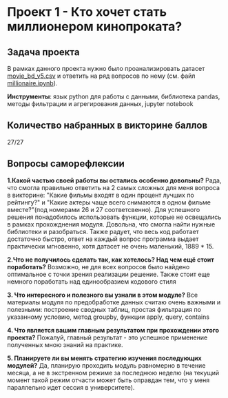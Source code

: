 # Проект 1 - Кто хочет стать миллионером кинопроката?
## Задача проекта
В рамках данного проекта нужно было проанализировать датасет [movie_bd_v5.csv](https://github.com/Anaiya798/Skillfactory/blob/main/module_1/movie_bd_v5.csv) и ответить на ряд вопросов по нему (см. файл [millionaire.ipynb](https://github.com/Anaiya798/Skillfactory/blob/main/module_1/millionaire.ipynb)).

**Инструменты**: язык python для работы с данными, библиотека pandas, методы фильтрации и агрегирования данных, jupyter notebook

## Количество набранных в викторине баллов
27/27

## Вопросы саморефлексии
**1.Какой частью своей работы вы остались особенно довольны?**
Рада, что смогла правильно ответить на 2 самых сложных для меня вопроса в викторине:  "Какие фильмы входят в один процент лучших по рейтингу?" и "Какие актеры чаще всего снимаются в одном фильме вместе?"(под номерами 26 и 27 соответсвенно). Для успешного решения понадобилось использовать функции, которые не освещались в рамках прохожднения модуля. Довольна, что смогла найти нужные библиотеки и разобраться. Также радует, что весь код работает достаточно быстро, ответ на каждый вопрос программа выдает практически мгновенно, хотя датасет не очень маленький, 1889 * 15.

**2.Что не получилось сделать так, как хотелось? Над чем ещё стоит поработать?**
Возможно, не для всех вопросов было найдено оптимальное с точки зрения реализации решение.  Также стоит еще немного поработать над единообразием кодового стиля

**3. Что интересного и полезного вы узнали в этом модуле?**
Все материалы модуля по предобработке данных считаю очень важными и полезными: построение сводных таблиц, простая фильтрация по указанному условию, метод groupby, функции apply, query, contains

**4. Что является вашим главным результатом при прохождении этого проекта?**
Пожалуй, главный результат - это успешное применение полученных мною знаний на практике.

**5. Планируете ли вы менять стратегию изучения последующих модулей?**
Да, планирую проходить модуль равномерно в течение месяца, а не в экстренном режиме за последнюю неделю (на текущий момент такой режим отчасти может быть оправдан тем, что у меня параллельно идет сессия в университете).
